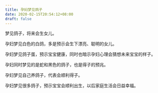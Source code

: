 ```yaml
---
title: 孕妇梦见鸽子
date: 2020-02-15T20:54:12+08:00
draft: false
---
```


梦见鸽子，将来会生女儿。<br>

孕妇梦见白色的白鸽，多是预示会生下漂亮、聪明的女儿。<br>

孕妇梦见鸽子蛋，预示宝宝健康，同时也暗示孕妇心理会猜想未来宝宝的样子。<br>

孕妇同时梦见的是蛇和黑色的鸽子，也是得子的预兆。<br>

孕妇梦见自己养鸽子，代表会顺利得子。<br>

孕妇梦见很多鸽子，预示宝宝会顺利出生，以后家庭生活会日益幸福。<br>
